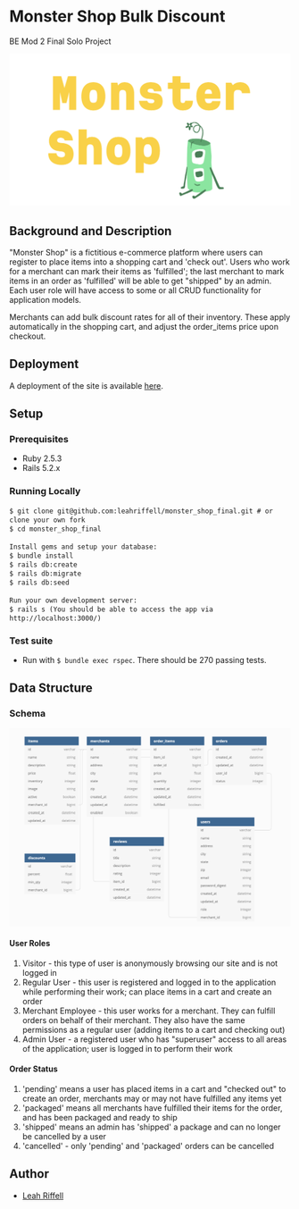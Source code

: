 # Monster Shop Bulk Discount
BE Mod 2 Final Solo Project

![Logo](app/assets/images/logo.png)

## Background and Description

"Monster Shop" is a fictitious e-commerce platform where users can register to place items into a shopping cart and 'check out'. Users who work for a merchant can mark their items as 'fulfilled'; the last merchant to mark items in an order as 'fulfilled' will be able to get "shipped" by an admin. Each user role will have access to some or all CRUD functionality for application models.

Merchants can add bulk discount rates for all of their inventory. These apply automatically in the shopping cart, and adjust the order_items price upon checkout.

## Deployment

A deployment of the site is available [here](https://monster-shop-final-lriff.herokuapp.com/).

## Setup

### Prerequisites
- Ruby 2.5.3
- Rails 5.2.x

### Running Locally
```You should be able to access the app via [localhost:3000](http://localhost:3000/)
$ git clone git@github.com:leahriffell/monster_shop_final.git # or clone your own fork
$ cd monster_shop_final

Install gems and setup your database:
$ bundle install
$ rails db:create
$ rails db:migrate
$ rails db:seed

Run your own development server:
$ rails s (You should be able to access the app via http://localhost:3000/)
```

### Test suite
- Run with `$ bundle exec rspec`. There should be 270 passing tests.

## Data Structure

### Schema
![database-schema](app/assets/images/schema.png)

#### User Roles

1. Visitor - this type of user is anonymously browsing our site and is not logged in
2. Regular User - this user is registered and logged in to the application while performing their work; can place items in a cart and create an order
3. Merchant Employee - this user works for a merchant. They can fulfill orders on behalf of their merchant. They also have the same permissions as a regular user (adding items to a cart and checking out)
4. Admin User -  a registered user who has "superuser" access to all areas of the application; user is logged in to perform their work

#### Order Status

1. 'pending' means a user has placed items in a cart and "checked out" to create an order, merchants may or may not have fulfilled any items yet
2. 'packaged' means all merchants have fulfilled their items for the order, and has been packaged and ready to ship
3. 'shipped' means an admin has 'shipped' a package and can no longer be cancelled by a user
4. 'cancelled' - only 'pending' and 'packaged' orders can be cancelled

## Author
- [Leah Riffell](https://github.com/leahriffell)